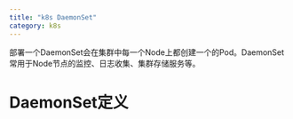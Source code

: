 ```yaml
---
title: "k8s DaemonSet"
category: k8s
---
```


部署一个DaemonSet会在集群中每一个Node上都创建一个的Pod。DaemonSet常用于Node节点的监控、日志收集、集群存储服务等。

<!--more-->

# DaemonSet定义

